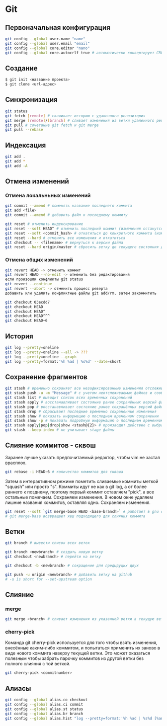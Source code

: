 # Git

## Первоначальная конфигурация

```bash
git config --global user.name "name"
git config --global user.email "email"
git config --global core.editor "nano"
git config --global core.autocrlf true # автоматически конвертирует CRLF в LF и обратно
```

## Создание

```bash
$ git init <название проекта>
$ git clone <url-адрес>
```

## Синхронизация

```bash
git status
git fetch [remote] # скачивает историю с удаленного репозитория
git merge [remote]/[branch] # сливает изменения из ветки удаленного репозитория в текущую ветку локального
git pull # сочетание git fetch и git merge
git pull --rebase
```

## Индексация

```bash
git add .
git add *
git add -A
```

## Отмена изменений

### Отмена локальньных изменений

```bash
git commit --amend # поменять название последнего коммита
git add <file>
git commit --amend # добавить файл к последнему коммиту
```

```bash
git reset # отменить индексирование
git reset --soft HEAD^ # отменить последний коммит (изменения останутся в индексе)
git reset --soft <commit_hash> # откатиться до конкретного коммита (изменения останутся в индексе)
git reset --hard # отменить все изменения и откатиться
git checkout -- <filename> # вернуться к версии файла
git reset --hard origin/master # сбросить ветку до текущего состояния другой ветки
```

### Отмена общих изменений

```bash
git revert HEAD -> отменить коммит
git revert HEAD --no-edit -> отменить без редактирования
если произошли конфликты git status
git revert --continue
git revert --abort -> отменить процесс реверта
добавить или удалить конфликтные файлы git add/rm, затем закоммитить
```

```bash
git checkout 03ecdd7
git checkout HEAD
git checkout HEAD^
git checkout HEAD^^^
git checkout HEAD~6
```

## История

```bash
git log --pretty=oneline
git log --pretty=oneline --all -> ???
git log --pretty=oneline --graph
git log --pretty=format:'%h %ad | %s%d' --date=short
```

## Сохранение фрагментов

```bash
git stash # временно сохраняет все незафиксированные изменения отслеживаемых файлов
git stash push -u -m "Message" # с учетом неотслеживаемых файлов и сообщением
git stash list # выводит список всех временных сохранений
git stash apply # восстанавливает состояние ранее сохранённых версий файлов
git stash pop # восстанавливает состояние ранее сохранённых версий файлов и удаляет их из сохранений
git stash drop # сбрасывает последние временно сохраненныe изменения
git stash show # показать информацию о последнем временном сохранении
git stash show -p # показать подробную информацию о последнем временном сохранении
git stash apply|pop|drop|show <stash@{2}> # производит действие с выбранным сохранением
git stash --keep-index # не учитывает stage файлы
```

## Слияние коммитов - сквош

Заранее лучше указать предпочитаемый редактор, чтобы vim не застал врасплох.

```bash
git rebase -i HEAD~6 # количество коммитов для сквоша
```

Затем в интерактивном режиме пометить сливаемые коммиты меткой "squash" или просто "s". Коммиты идут не как в git log, а от более раннего к позднему, поэтому первый коммит оставляем "pick", а все остальные помечаем. Сохраняем изменения. В новом окне удаляем лишние названия коммитов, оставляя одно. Сохраняем изменения.

```bash
git reset --soft `git merge-base HEAD <base-branch>` # работает в gnu окружении из-за вызова
# git merge-base возвращает хеш подходящего для слияния коммита
```

## Ветки

```bash
git branch # вывести список всех веток

git branch <newbranch> # создать новую ветку
git checkout <newbranch> # перейти на ветку

git checkout -b <newbranch> # сокращение для предыдущих двух

git push -u origin <newbranch> # добавить ветку на github
# -u is short for --set-upstream option
```

## Слияние

### merge

```bash
git merge <branch> # сливает изменения из указанной ветки в текущую ветку
```

### cherry-pick

Команда git cherry-pick используется для того чтобы взять изменения, внесённые каким-либо коммитом, и попытаться применить их заново в виде нового коммита наверху текущей ветки. Это может оказаться полезным чтобы забрать парочку коммитов из другой ветки без полного слияния с той веткой.

```bash
git cherry-pick <commitnumber>
```

## Алиасы

```bash
git config --global alias.co checkout
git config --global alias.ci commit
git config --global alias.st status
git config --global alias.br branch
git config --global alias.hist "log --pretty=format:'%h %ad | %s%d [%an]' --graph --date=short"
```

